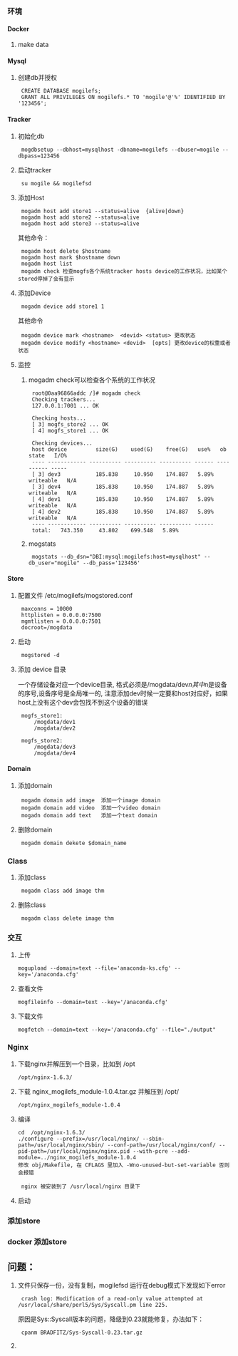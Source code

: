 ### 环境
#### Docker
1. make data 
#### Mysql

1. 创建db并授权

		CREATE DATABASE mogilefs; 
		GRANT ALL PRIVILEGES ON mogilefs.* TO 'mogile'@'%' IDENTIFIED BY '123456';
	

#### Tracker		
1. 初始化db

		mogdbsetup --dbhost=mysqlhost -dbname=mogilefs --dbuser=mogile --dbpass=123456

2. 启动tracker

		su mogile && mogilefsd 
						
3. 添加Host
	
		mogadm host add store1 --status=alive  {alive|down}
		mogadm host add store2 --status=alive
		mogadm host add store3 --status=alive
		
	其他命令：
	
		mogadm host delete $hostname
		mogadm host mark $hostname down
        mogadm host list
        mogadm check 检查mogfs各个系统tracker hosts device的工作状况，比如某个stored停掉了会有显示


5. 添加Device

		mogadm device add store1 1 
		
		
	其他命令
		
		mogadm device mark <hostname>  <devid> <status> 更改状态
		mogadm device modify <hostname> <devid>  [opts] 更改device的权重或者状态	
		
6. 监控

	1. mogadm check可以检查各个系统的工作状况

			root@0aa96866addc /]# mogadm check
			Checking trackers...
  			127.0.0.1:7001 ... OK

			Checking hosts...
  			[ 3] mogfs_store2 ... OK
  			[ 4] mogfs_store1 ... OK

			Checking devices...
  			host device         size(G)    used(G)    free(G)   use%   ob state   I/O%
  			---- ------------ ---------- ---------- ---------- ------ ---------- -----
  			[ 3] dev3           185.838     10.950    174.887   5.89%  writeable   N/A
  			[ 3] dev4           185.838     10.950    174.887   5.89%  writeable   N/A
  			[ 4] dev1           185.838     10.950    174.887   5.89%  writeable   N/A
  			[ 4] dev2           185.838     10.950    174.887   5.89%  writeable   N/A
  			---- ------------ ---------- ---------- ---------- ------
            total:   743.350     43.802    699.548   5.89%

	2. mogstats
	
			mogstats --db_dsn="DBI:mysql:mogilefs:host=mysqlhost" --db_user="mogile" --db_pass='123456'
	


#### Store

1. 配置文件 /etc/mogilefs/mogstored.conf

		maxconns = 10000
		httplisten = 0.0.0.0:7500
		mgmtlisten = 0.0.0.0:7501
		docroot=/mogdata


2. 启动

		mogstored -d 
		
3. 添加 device 目录
	
	一个存储设备对应一个device目录, 格式必须是/mogdata/dev$n 其中$n是设备的序号,设备序号是全局唯一的, 注意添加dev时候一定要和host对应好，如果host上没有这个dev会包找不到这个设备的错误

		mogfs_store1:
			/mogdata/dev1
			/mogdata/dev2
		
		mogfs_store2:
			/mogdata/dev3
			/mogdata/dev4
		


#### Domain
	
1. 添加domain

		mogadm domain add image  添加一个image domain
		mogadm domain add video  添加一个video domain
		mogadn domain add text   添加一个text domain
		
2. 删除domain	

		mogadm domain dekete $domain_name
		
### Class

1. 添加class

		mogadm class add image thm
2. 删除class

		mogadm class delete image thm

### 交互

1. 	上传

		mogupload --domain=text --file='anaconda-ks.cfg' --key='/anaconda.cfg'
		
2. 	查看文件
	
		mogfileinfo --domain=text --key='/anaconda.cfg'
		
3.  下载文件

		mogfetch --domain=text --key='/anaconda.cfg' --file="./output" 


### Nginx  
 
 1. 下载nginx并解压到一个目录，比如到 /opt
 
 		/opt/nginx-1.6.3/
 		
 2. 下载 nginx_mogilefs_module-1.0.4.tar.gz 并解压到 /opt/
      
       	/opt/nginx_mogilefs_module-1.0.4 
 
 3. 编译
 
 		cd  /opt/nginx-1.6.3/
 		./configure --prefix=/usr/local/nginx/ --sbin-path=/usr/local/nginx/sbin/ --conf-path=/usr/local/nginx/conf/ --pid-path=/usr/local/nginx/nginx.pid --with-pcre --add-module=../nginx_mogilefs_module-1.0.4
 		修改 obj/Makefile, 在 CFLAGS 里加入 -Wno-unused-but-set-variable 否则会报错
 		
 		 nginx 被安装到了 /usr/local/nginx 目录下
 4. 启动
 
### 添加store

### docker 添加store


## 问题：

1. 文件只保存一份，没有复制，mogilefsd 运行在debug模式下发现如下error

		crash log: Modification of a read-only value attempted at /usr/local/share/perl5/Sys/Syscall.pm line 225.
		
	原因是Sys::Syscall版本的问题，降级到0.23就能修复，办法如下：
	
		cpanm BRADFITZ/Sys-Syscall-0.23.tar.gz
		
		
2.  